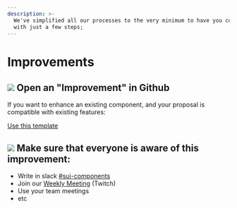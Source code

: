 ```yaml
---
description: >-
  We've simplified all our processes to the very minimum to have you covered
  with just a few steps;
---
```


# Improvements



## ![](https://raw.githubusercontent.com/turolopezsanabria/design-systems-playbook/master/ASSETS/Badge-Counter-1.png) Open an "Improvement" in Github

If you want to enhance an existing component, and your proposal is compatible with existing features:

[Use this template](https://github.com/SUI-Components/sui-components/issues/new?assignees=\&labels=\&template=improve-and-existing-component.md)

## ![](https://raw.githubusercontent.com/turolopezsanabria/design-systems-playbook/master/ASSETS/Badge-Counter-2.png) Make sure that everyone is aware of this improvement:

* Write in slack [#sui-components](https://adevinta.slack.com/archives/C018Q6WBJ85)
* Join our [Weekly Meeting](Weekly-streamings.md) (Twitch)
* Use your team meetings
* etc
